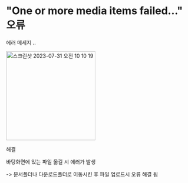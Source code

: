 # "One or more media items failed..." 오류 

에러 메세지 ..

<img width="242" alt="스크린샷 2023-07-31 오전 10 10 19" src="https://github.com/bradheo65/SwiftUIFirebaseChat/assets/45350356/9603f110-3c29-4095-aff3-9c0db631cce2">

해결

바탕화면에 있는 파일 옮길 시 에러가 발생

-> 문서폴더나 다운로드폴더로 이동시킨 후 파일 업로드시 오류 해결 됨